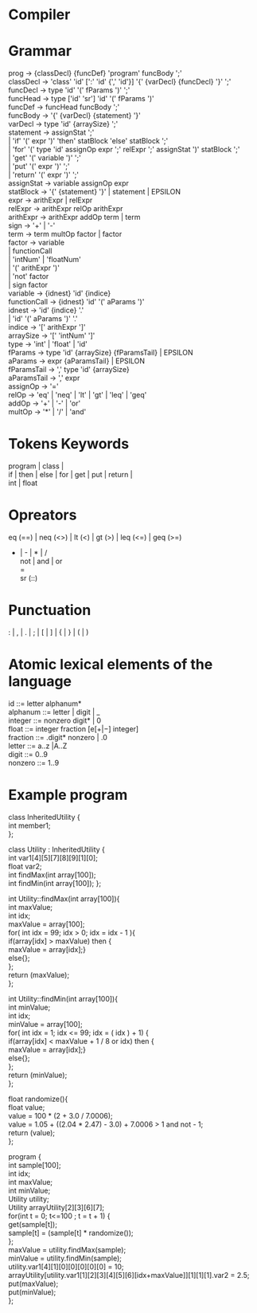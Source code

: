 # Compiler

# Grammar

prog -> {classDecl} {funcDef} 'program' funcBody ';'  
classDecl -> 'class' 'id' [':' 'id' {',' 'id'}] '{' {varDecl} {funcDecl} '}' ';'  
funcDecl -> type 'id' '(' fParams ')' ';'  
funcHead -> type ['id' 'sr'] 'id' '(' fParams ')'  
funcDef -> funcHead funcBody ';'  
funcBody -> '{' {varDecl} {statement} '}'  
varDecl -> type 'id' {arraySize} ';'  
statement -> assignStat ';'  
 | 'if' '(' expr ')' 'then' statBlock 'else' statBlock ';'  
 | 'for' '(' type 'id' assignOp expr ';' relExpr ';' assignStat ')' statBlock ';'  
 | 'get' '(' variable ')' ';'  
 | 'put' '(' expr ')' ';'  
 | 'return' '(' expr ')' ';'  
assignStat -> variable assignOp expr  
statBlock -> '{' {statement} '}' | statement | EPSILON  
expr -> arithExpr | relExpr  
relExpr -> arithExpr relOp arithExpr  
arithExpr -> arithExpr addOp term | term  
sign -> '+' | '-'  
term -> term multOp factor | factor  
factor -> variable  
 | functionCall  
 | 'intNum' | 'floatNum'  
 | '(' arithExpr ')'  
 | 'not' factor  
 | sign factor  
variable -> {idnest} 'id' {indice}  
functionCall -> {idnest} 'id' '(' aParams ')'  
idnest -> 'id' {indice} '.'  
 | 'id' '(' aParams ')' '.'  
indice -> '[' arithExpr ']'  
arraySize -> '[' 'intNum' ']'  
type -> 'int' | 'float' | 'id'  
fParams -> type 'id' {arraySize} {fParamsTail} | EPSILON  
aParams -> expr {aParamsTail} | EPSILON  
fParamsTail -> ',' type 'id' {arraySize}  
aParamsTail -> ',' expr  
assignOp -> '='  
relOp -> 'eq' | 'neq' | 'lt' | 'gt' | 'leq' | 'geq'  
addOp -> '+' | '-' | 'or'  
multOp -> '*' | '/' | 'and'  



# Tokens Keywords 
program | class |  
if | then | else | for | get | put | return |  
int | float  

# Opreators 
eq (==) | neq (<>) | lt (<) | gt (>) | leq (<=) | geq (>=)  
 + | - | * | /  
 not | and | or  
 =  
 sr (::)  

# Punctuation 
: | , | . | ; | [ | ] | { | } | ( | )   


# Atomic lexical elements of the language
id ::= letter alphanum*  
alphanum ::= letter | digit | _  
integer ::= nonzero digit* | 0  
float ::= integer fraction [e[+|−] integer]  
fraction ::= .digit* nonzero | .0  
letter ::= a..z |A..Z  
digit ::= 0..9  
nonzero ::= 1..9  



# Example program

class InheritedUtility {  
  int member1;  
 };  
 
class Utility : InheritedUtility {  
  int var1[4][5][7][8][9][1][0];  
  float var2;  
  int findMax(int array[100]);  
  int findMin(int array[100]);
 };  
 
int Utility::findMax(int array[100]){  
  int maxValue;  
  int idx;  
  maxValue = array[100];  
  for( int idx = 99; idx > 0; idx = idx - 1 ){  
   if(array[idx] > maxValue) then {  
   maxValue = array[idx];}  
   else{};  
  };  
  return (maxValue);  
 };  

int Utility::findMin(int array[100]){  
  int minValue;  
  int idx;  
  minValue = array[100];  
  for( int idx = 1; idx <= 99; idx = ( idx ) + 1) {  
  if(array[idx] < maxValue + 1 / 8 or idx) then {  
  maxValue = array[idx];}  
  else{};  
  };  
  return (minValue);  
};  

float randomize(){  
 float value;  
 value = 100 * (2 + 3.0 / 7.0006);  
 value = 1.05 + ((2.04 * 2.47) - 3.0) + 7.0006 > 1 and not - 1;  
 return (value);  
 };  

program {  
 int sample[100];  
 int idx;  
 int maxValue;  
 int minValue;  
 Utility utility;  
 Utility arrayUtility[2][3][6][7];  
 for(int t = 0; t<=100 ; t = t + 1) {  
 get(sample[t]);  
 sample[t] = (sample[t] * randomize());  
 };  
 maxValue = utility.findMax(sample);  
 minValue = utility.findMin(sample);  
 utility.var1[4][1][0][0][0][0][0] = 10;  
 arrayUtility[utility.var1[1][2][3][4][5][6][idx+maxValue]][1][1][1].var2 = 2.5;  
 put(maxValue);  
 put(minValue);  
}; 

